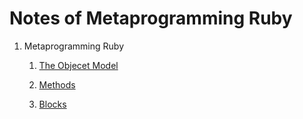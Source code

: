 # Notes of Metaprogramming Ruby

1. Metaprogramming Ruby
    
    1. [The Objecet Model](https://github.com/alfmunny/notes-metaprogramming-ruby/blob/master/metaprogramming_ruby/chapter1-the-object-model.md) 

    2. [Methods](https://github.com/alfmunny/notes-metaprogramming-ruby/blob/master/metaprogramming_ruby/chapter2-methods.md) 

    3. [Blocks](https://github.com/alfmunny/notes-metaprogramming-ruby/blob/master/metaprogramming_ruby/chapter3-blocks.md) 